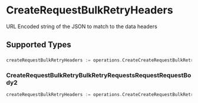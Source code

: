 # CreateRequestBulkRetryHeaders

URL Encoded string of the JSON to match to the data headers


## Supported Types

### 

```go
createRequestBulkRetryHeaders := operations.CreateCreateRequestBulkRetryHeadersStr(string{/* values here */})
```

### CreateRequestBulkRetryBulkRetryRequestsRequestRequestBody2

```go
createRequestBulkRetryHeaders := operations.CreateCreateRequestBulkRetryHeadersCreateRequestBulkRetryBulkRetryRequestsRequestRequestBody2(operations.CreateRequestBulkRetryBulkRetryRequestsRequestRequestBody2{/* values here */})
```

